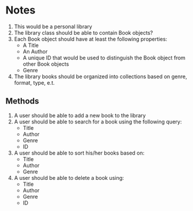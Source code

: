 
# Notes

1. This would be a personal library
2. The library class should be able to contain Book objects?
3. Each Book object should have at least the following properties:
   - A Title
   - An Author
   - A unique ID that would be used to distinguish the Book object from other Book objects
   - Genre
4. The library books should be organized into collections based on genre, format, type, e.t.


## Methods
 1. A user should be able to add a new book to the library
 2. A user should be able to search for a book using the following query:
    - Title
    - Author
    - Genre
    - ID
 3. A user should be able to sort his/her books based on:
    - Title
    - Author
    - Genre
 4. A user should be able to delete a book using: 
    - Title
    - Author
    - Genre
    - ID



